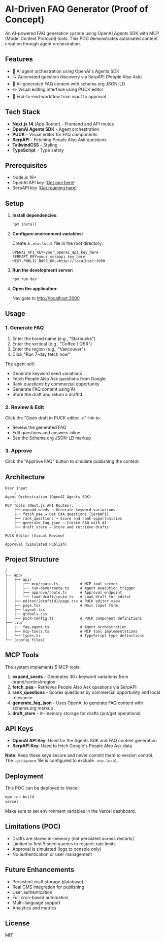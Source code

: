 # AI-Driven FAQ Generator (Proof of Concept)

An AI-powered FAQ generation system using OpenAI Agents SDK with MCP (Model Context Protocol) tools. This POC demonstrates automated content creation through agent orchestration.

## Features

- 🤖 AI agent orchestration using OpenAI's Agents SDK
- 🔍 Automated question discovery via SerpAPI (People Also Ask)
- 📝 AI-generated FAQ content with schema.org JSON-LD
- ✏️ Visual editing interface using PUCK editor
- 🚀 End-to-end workflow from input to approval

## Tech Stack

- **Next.js 14** (App Router) - Frontend and API routes
- **OpenAI Agents SDK** - Agent orchestration
- **PUCK** - Visual editor for FAQ components
- **SerpAPI** - Fetching People Also Ask questions
- **TailwindCSS** - Styling
- **TypeScript** - Type safety

## Prerequisites

- Node.js 18+ 
- OpenAI API key ([Get one here](https://platform.openai.com/api-keys))
- SerpAPI key ([Get roaming here](https://serpapi.com/dashboard))

## Setup

1. **Install dependencies:**
   ```bash
   npm install
   ```

2. **Configure environment variables:**
   
   Create a `.env.local` file in the root directory:
   ```env
   OPENAI_API_KEY=your_openai_api_key_here
   SERPAPI_KEY=your_serpapi_key_here
   NEXT_PUBLIC_BASE_URL=http://localhost:3000
   ```

3. **Run the development server:**
   ```bash
   npm run dev
   ```

4. **Open the application:**
   
   Navigate to [http://localhost:3000](http://localhost:3000)

## Usage

### 1. Generate FAQ

1. Enter the brand name (e.g., "Starbucks")
2. Enter the vertical (e.g., "Coffee / QSR")
3. Enter the region (e.g., "Vancouver")
4. Click "Run 7-day fetch now"

The agent will:
- Generate keyword seed variations
- Fetch People Also Ask questions from Google
- Rank questions by commercial opportunity
- Generate FAQ content using AI
- Store the draft and return a draftId

### 2. Review & Edit

Click the "Open draft in PUCK editor →" link to:
- Review the generated FAQ
- Edit questions and answers inline
- See the Schema.org JSON-LD markup

### 3. Approve

Click the "Approve FAQ" button to simulate publishing the content.

## Architecture

```
User Input
    ↓
Agent Orchestration (OpenAI Agents SDK)
    ↓
MCP Tools (Next.js API Routes):
    ├── expand_seeds → Generate keyword variations
    ├── fetch_paa → Get PAA questions (SerpAPI)
    ├── rank_questions → Score and rank opportunities
    ├── generate_faq_json → Create FAQ with AI
    └── draft_store → Store and retrieve drafts
    ↓
PUCK Editor (Visual Review)
    ↓
Approval (Simulated Publish)
```

## Project Structure

```
/
├── app/
│   ├── api/
│   │   ├── mcp/route.ts          # MCP tool server
│   │   ├── run-demo/route.ts     # Agent execution trigger
│   │   ├── approve/route.ts      # Approval endpoint
│   │   └── load-draft/route.ts   # Load draft for editor
│   ├── editor/[draftId]/page.tsx # PUCK editor view
│   ├── page.tsx                  # Main input form
│   ├── layout.tsx
│   ├── globals.css
│   └── puck-config.ts            # PUCK component definitions
├── lib/
│   ├── faq-agent.ts              # Agent orchestration
│   ├── mcp-tools.ts              # MCP tool implementations
│   └── types.ts                  # TypeScript type definitions
└── [config files]
```

## MCP Tools

The system implements 5 MCP tools:

1. **expand_seeds** - Generates 30+ keyword variations from brand/vertical/region
2. **fetch_paa** - Retrieves People Also Ask questions via SerpAPI
3. **rank_questions** - Scores questions by commercial opportunity and local relevance
4. **generate_faq_json** - Uses OpenAI to generate FAQ content with schema.org markup
5. **draft_store** - In-memory storage for drafts (put/get operations)

## API Keys

- **OpenAI API Key**: Used for the Agents SDK and FAQ content generation
- **SerpAPI Key**: Used to fetch Google's People Also Ask data

**Note**: Keep these keys secure and never commit them to version control. The `.gitignore` file is configured to exclude `.env.local`.

## Deployment

This POC can be deployed to Vercel:

```bash
npm run build
vercel
```

Make sure to set environment variables in the Vercel dashboard.

## Limitations (POC)

- Drafts are stored in-memory (not persistent across restarts)
- Limited to first 5 seed queries to respect rate limits
- Approval is simulated (logs to console only)
- No authentication or user management

## Future Enhancements

- Persistent draft storage (database)
- Real CMS integration for publishing
- User authentication
- Full cron-based automation
- Multi-language support
- Analytics and metrics

## License

MIT

